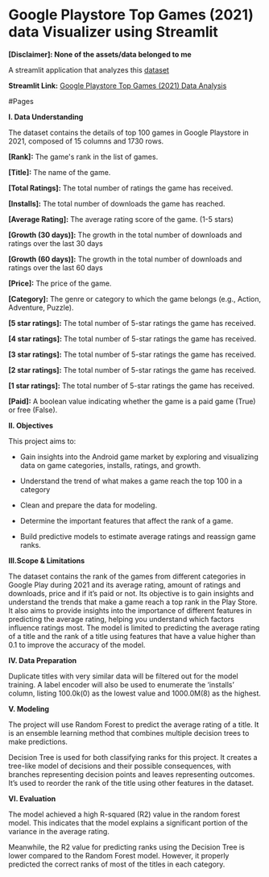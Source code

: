 # Google Playstore Top Games (2021) data Visualizer using Streamlit

**[Disclaimer]: None of the assets/data belonged to me**

A streamlit application that analyzes this [dataset](https://www.kaggle.com/datasets/dhruvildave/top-play-store-games/data)

**Streamlit Link:** [Google Playstore Top Games (2021) Data Analysis](https://gplaystore-top100gamesdt2021.streamlit.app/)

#Pages

**I. Data Understanding** 

The dataset contains the details of top 100 games in Google Playstore in 2021, composed 
of 15  columns and 1730 rows.

**[Rank]:** The game's rank in the list of games.

**[Title]:** The name of the game.

**[Total Ratings]:** The total number of ratings the game has received.

**[Installs]:** The total number of downloads the game has reached.

**[Average Rating]:** The average rating score of the game. (1-5 stars)

**[Growth (30 days)]:** The growth in the total number of downloads and ratings over the last 30 days

**[Growth (60 days)]:** The growth in the total number of downloads and ratings over the last 60 days

**[Price]:** The price of the game.

**[Category]:** The genre or category to which the game belongs (e.g., Action, Adventure, Puzzle).

**[5 star ratings]:** The total number of 5-star ratings the game has received.

**[4 star ratings]:** The total number of 5-star ratings the game has received.

**[3 star ratings]:** The total number of 5-star ratings the game has received.

**[2 star ratings]:** The total number of 5-star ratings the game has received.

**[1 star ratings]:** The total number of 5-star ratings the game has received.

**[Paid]:** A boolean value indicating whether the game is a paid game (True) or free (False).



**II. Objectives**

This project aims to:

- Gain insights into the Android game market by exploring and visualizing data on game categories, installs, ratings, and growth.
  
- Understand the trend of what makes a game reach the top 100 in a category
  
- Clean and prepare the data for modeling.
  
- Determine the important features that affect the rank of a game.
  
- Build predictive models to estimate average ratings and reassign game ranks.
  



**III.Scope & Limitations**

The dataset contains the rank of the games from different categories in Google Play during 
2021 and its average rating, amount of ratings and downloads, price and if it’s paid or not. Its 
objective is to gain insights and understand the trends that make a game reach a top rank 
in the Play Store. It also aims to provide insights into the importance of different features in 
predicting the average rating, helping you understand which factors influence ratings most. 
The model is limited to predicting the average rating of a title and the rank of a title using features 
that have a value higher than 0.1 to improve the accuracy of the model.



**IV. Data Preparation** 

Duplicate titles with very similar data will be filtered out for the model training. 
A label encoder will also be used to enumerate the ‘installs’ column, listing 100.0k(0) as the 
lowest value and 1000.0M(8) as the highest.  



**V. Modeling**

The project will use Random Forest to predict the average rating of a title. It is an ensemble 
learning method that combines multiple decision trees to make predictions. 

Decision Tree is used for both classifying ranks for this project. It creates a tree-like model 
of decisions and their possible consequences, with branches representing decision points 
and leaves representing outcomes. 
It’s used to reorder the rank of the title using other features in the dataset. 



**VI. Evaluation**

The model achieved a high R-squared (R2) value in the random forest model. This indicates 
that the model explains a significant portion of the variance in the average rating.

Meanwhile, the R2 value for predicting ranks using the Decision Tree is lower compared to the Random Forest 
model. However, it properly predicted the correct ranks of most of the titles in each category.
